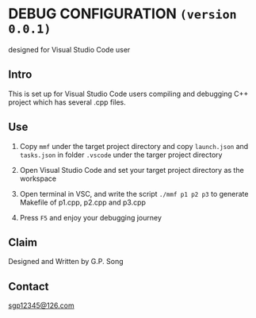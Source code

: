 # DEBUG CONFIGURATION `(version 0.0.1)`
designed for Visual Studio Code user

## Intro

This is set up for Visual Studio Code users compiling and debugging C++ project which has several .cpp files.

## Use

1. Copy `mmf` under the target project directory and copy `launch.json` and `tasks.json` in folder `.vscode` under the targer project directory

2. Open Visual Studio Code and set your target project directory as the workspace

3. Open terminal in VSC, and write the script `./mmf p1 p2 p3` to generate Makefile of p1.cpp, p2.cpp and p3.cpp

4. Press `F5` and enjoy your debugging journey

## Claim

Designed and Written by G.P. Song

## Contact

sgp12345@126.com
